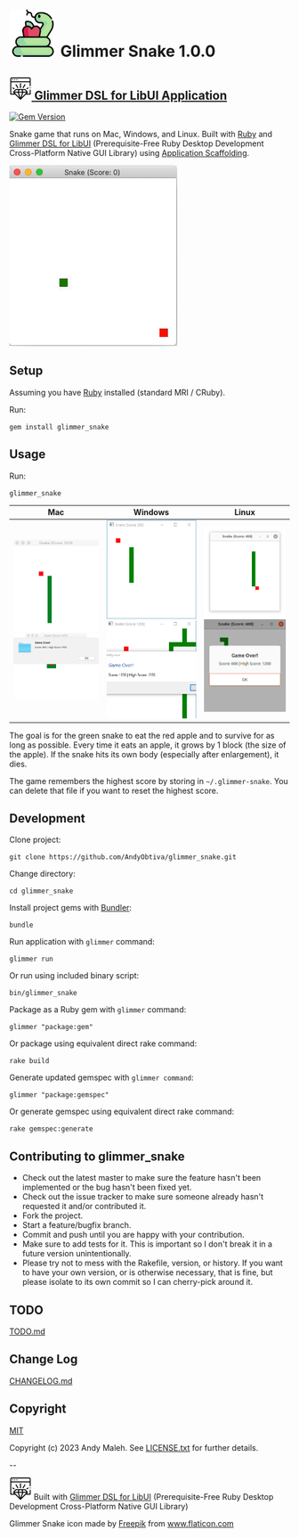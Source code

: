 # <img alt="Glimmer Tetris Icon" src="https://raw.githubusercontent.com/AndyObtiva/glimmer_snake/master/icons/linux/Glimmer%20Snake.png" height=85 /> Glimmer Snake 1.0.0
## [<img src="https://raw.githubusercontent.com/AndyObtiva/glimmer/master/images/glimmer-logo-hi-res.png" height=40 /> Glimmer DSL for LibUI Application](https://github.com/AndyObtiva/glimmer-dsl-libui)
[![Gem Version](https://badge.fury.io/rb/glimmer_snake.svg)](http://badge.fury.io/rb/glimmer_snake)

Snake game that runs on Mac, Windows, and Linux. Built with [Ruby](https://www.ruby-lang.org/) and [Glimmer DSL for LibUI](https://github.com/AndyObtiva/glimmer-dsl-libui) (Prerequisite-Free Ruby Desktop Development Cross-Platform Native GUI Library) using [Application Scaffolding](https://github.com/AndyObtiva/glimmer-dsl-libui#scaffold-application).

![glimmer-dsl-libui-mac-snake.gif](/screenshots/glimmer-dsl-libui-mac-snake.gif)

## Setup

Assuming you have [Ruby](https://www.ruby-lang.org/) installed (standard MRI / CRuby).

Run:

```
gem install glimmer_snake
```

## Usage

Run:

```
glimmer_snake
```

Mac | Windows | Linux
----|---------|------
![glimmer-dsl-libui-mac-snake.png](/screenshots/glimmer-dsl-libui-mac-snake.png) ![glimmer-dsl-libui-mac-snake-game-over.png](/screenshots/glimmer-dsl-libui-mac-snake-game-over.png) | ![glimmer-dsl-libui-windows-snake.png](/screenshots/glimmer-dsl-libui-windows-snake.png) ![glimmer-dsl-libui-windows-snake-game-over.png](/screenshots/glimmer-dsl-libui-windows-snake-game-over.png) | ![glimmer-dsl-libui-linux-snake.png](/screenshots/glimmer-dsl-libui-linux-snake.png) ![glimmer-dsl-libui-linux-snake-game-over.png](/screenshots/glimmer-dsl-libui-linux-snake-game-over.png)

The goal is for the green snake to eat the red apple and to survive for as long as possible. Every time it eats an apple, it grows by 1 block (the size of the apple). If the snake hits its own body (especially after enlargement), it dies.

The game remembers the highest score by storing in `~/.glimmer-snake`. You can delete that file if you want to reset the highest score.

## Development

Clone project:

```
git clone https://github.com/AndyObtiva/glimmer_snake.git
```

Change directory:

```
cd glimmer_snake
```

Install project gems with [Bundler](https://bundler.io/):

```
bundle
```

Run application with `glimmer` command:

```
glimmer run
```

Or run using included binary script:

```
bin/glimmer_snake
```

Package as a Ruby gem with `glimmer` command:

```
glimmer "package:gem"
```

Or package using equivalent direct rake command:

```
rake build
```

Generate updated gemspec with `glimmer command`:

```
glimmer "package:gemspec"
```

Or generate gemspec using equivalent direct rake command:

```
rake gemspec:generate
```

## Contributing to glimmer_snake

-   Check out the latest master to make sure the feature hasn't been
    implemented or the bug hasn't been fixed yet.
-   Check out the issue tracker to make sure someone already hasn't
    requested it and/or contributed it.
-   Fork the project.
-   Start a feature/bugfix branch.
-   Commit and push until you are happy with your contribution.
-   Make sure to add tests for it. This is important so I don't break it
    in a future version unintentionally.
-   Please try not to mess with the Rakefile, version, or history. If
    you want to have your own version, or is otherwise necessary, that
    is fine, but please isolate to its own commit so I can cherry-pick
    around it.

## TODO

[TODO.md](TODO.md)

## Change Log

[CHANGELOG.md](CHANGELOG.md)

## Copyright

[MIT](LICENSE.txt)

Copyright (c) 2023 Andy Maleh. See
[LICENSE.txt](LICENSE.txt) for further details.

--

[<img src="https://raw.githubusercontent.com/AndyObtiva/glimmer/master/images/glimmer-logo-hi-res.png" height=40 />](https://github.com/AndyObtiva/glimmer) Built with [Glimmer DSL for LibUI](https://github.com/AndyObtiva/glimmer-dsl-libui) (Prerequisite-Free Ruby Desktop Development Cross-Platform Native GUI Library)

Glimmer Snake icon made by <a href="https://www.flaticon.com/authors/freepik" title="Freepik">Freepik</a> from <a href="https://www.flaticon.com/" title="Flaticon">www.flaticon.com</a>
